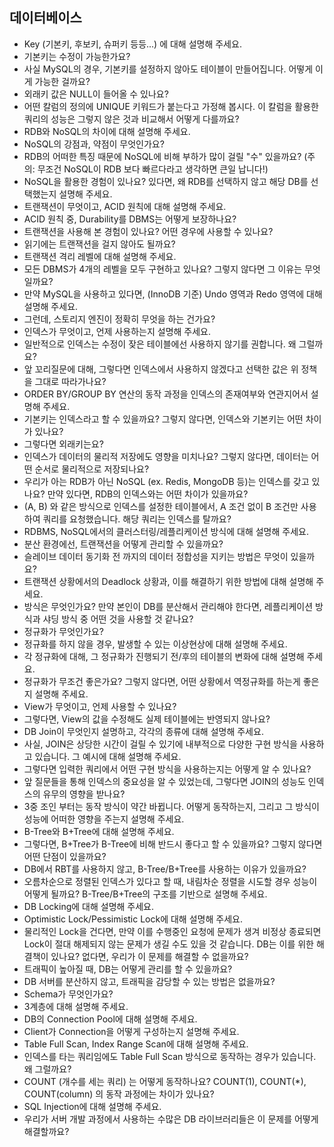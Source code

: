 ## 데이터베이스

- Key (기본키, 후보키, 슈퍼키 등등...) 에 대해 설명해 주세요.
- 기본키는 수정이 가능한가요?
- 사실 MySQL의 경우, 기본키를 설정하지 않아도 테이블이 만들어집니다. 어떻게 이게 가능한 걸까요?
- 외래키 값은 NULL이 들어올 수 있나요?
- 어떤 칼럼의 정의에 UNIQUE 키워드가 붙는다고 가정해 봅시다. 이 칼럼을 활용한 쿼리의 성능은 그렇지 않은 것과 비교해서 어떻게 다를까요?
- RDB와 NoSQL의 차이에 대해 설명해 주세요.
- NoSQL의 강점과, 약점이 무엇인가요?
- RDB의 어떠한 특징 때문에 NoSQL에 비해 부하가 많이 걸릴 "수" 있을까요? (주의: 무조건 NoSQL이 RDB 보다 빠르다라고 생각하면 큰일 납니다!)
- NoSQL을 활용한 경험이 있나요? 있다면, 왜 RDB를 선택하지 않고 해당 DB를 선택했는지 설명해 주세요.
- 트랜잭션이 무엇이고, ACID 원칙에 대해 설명해 주세요.
- ACID 원칙 중, Durability를 DBMS는 어떻게 보장하나요?
- 트랜잭션을 사용해 본 경험이 있나요? 어떤 경우에 사용할 수 있나요?
- 읽기에는 트랜잭션을 걸지 않아도 될까요?
- 트랜잭션 격리 레벨에 대해 설명해 주세요.
- 모든 DBMS가 4개의 레벨을 모두 구현하고 있나요? 그렇지 않다면 그 이유는 무엇일까요?
- 만약 MySQL을 사용하고 있다면, (InnoDB 기준) Undo 영역과 Redo 영역에 대해 설명해 주세요.
- 그런데, 스토리지 엔진이 정확히 무엇을 하는 건가요?
- 인덱스가 무엇이고, 언제 사용하는지 설명해 주세요.
- 일반적으로 인덱스는 수정이 잦은 테이블에선 사용하지 않기를 권합니다. 왜 그럴까요?
- 앞 꼬리질문에 대해, 그렇다면 인덱스에서 사용하지 않겠다고 선택한 값은 위 정책을 그대로 따라가나요?
- ORDER BY/GROUP BY 연산의 동작 과정을 인덱스의 존재여부와 연관지어서 설명해 주세요.
- 기본키는 인덱스라고 할 수 있을까요? 그렇지 않다면, 인덱스와 기본키는 어떤 차이가 있나요?
- 그렇다면 외래키는요?
- 인덱스가 데이터의 물리적 저장에도 영향을 미치나요? 그렇지 않다면, 데이터는 어떤 순서로 물리적으로 저장되나요?
- 우리가 아는 RDB가 아닌 NoSQL (ex. Redis, MongoDB 등)는 인덱스를 갖고 있나요? 만약 있다면, RDB의 인덱스와는 어떤 차이가 있을까요?
- (A, B) 와 같은 방식으로 인덱스를 설정한 테이블에서, A 조건 없이 B 조건만 사용하여 쿼리를 요청했습니다. 해당 쿼리는 인덱스를 탈까요?
- RDBMS, NoSQL에서의 클러스터링/레플리케이션 방식에 대해 설명해 주세요.
- 분산 환경에선, 트랜잭션을 어떻게 관리할 수 있을까요?
- 슬레이브 데이터 동기화 전 까지의 데이터 정합성을 지키는 방법은 무엇이 있을까요?
- 트랜잭션 상황에서의 Deadlock 상황과, 이를 해결하기 위한 방법에 대해 설명해 주세요.
- 방식은 무엇인가요? 만약 본인이 DB를 분산해서 관리해야 한다면, 레플리케이션 방식과 샤딩 방식 중 어떤 것을 사용할 것 같나요?
- 정규화가 무엇인가요?
- 정규화를 하지 않을 경우, 발생할 수 있는 이상현상에 대해 설명해 주세요.
- 각 정규화에 대해, 그 정규화가 진행되기 전/후의 테이블의 변화에 대해 설명해 주세요.
- 정규화가 무조건 좋은가요? 그렇지 않다면, 어떤 상황에서 역정규화를 하는게 좋은지 설명해 주세요.
- View가 무엇이고, 언제 사용할 수 있나요?
- 그렇다면, View의 값을 수정해도 실제 테이블에는 반영되지 않나요?
- DB Join이 무엇인지 설명하고, 각각의 종류에 대해 설명해 주세요.
- 사실, JOIN은 상당한 시간이 걸릴 수 있기에 내부적으로 다양한 구현 방식을 사용하고 있습니다. 그 예시에 대해 설명해 주세요.
- 그렇다면 입력한 쿼리에서 어떤 구현 방식을 사용하는지는 어떻게 알 수 있나요?
- 앞 질문들을 통해 인덱스의 중요성을 알 수 있었는데, 그렇다면 JOIN의 성능도 인덱스의 유무의 영향을 받나요?
- 3중 조인 부터는 동작 방식이 약간 바뀝니다. 어떻게 동작하는지, 그리고 그 방식이 성능에 어떠한 영향을 주는지 설명해 주세요.
- B-Tree와 B+Tree에 대해 설명해 주세요.
- 그렇다면, B+Tree가 B-Tree에 비해 반드시 좋다고 할 수 있을까요? 그렇지 않다면 어떤 단점이 있을까요?
- DB에서 RBT를 사용하지 않고, B-Tree/B+Tree를 사용하는 이유가 있을까요?
- 오름차순으로 정렬된 인덱스가 있다고 할 때, 내림차순 정렬을 시도할 경우 성능이 어떻게 될까요? B-Tree/B+Tree의 구조를 기반으로 설명해 주세요.
- DB Locking에 대해 설명해 주세요.
- Optimistic Lock/Pessimistic Lock에 대해 설명해 주세요.
- 물리적인 Lock을 건다면, 만약 이를 수행중인 요청에 문제가 생겨 비정상 종료되면 Lock이 절대 해제되지 않는 문제가 생길 수도 있을 것 같습니다. DB는 이를 위한 해결책이 있나요? 없다면, 우리가 이 문제를 해결할 수 없을까요?
- 트래픽이 높아질 때, DB는 어떻게 관리를 할 수 있을까요?
- DB 서버를 분산하지 않고, 트래픽을 감당할 수 있는 방법은 없을까요?
- Schema가 무엇인가요?
- 3계층에 대해 설명해 주세요.
- DB의 Connection Pool에 대해 설명해 주세요.
- Client가 Connection을 어떻게 구성하는지 설명해 주세요.
- Table Full Scan, Index Range Scan에 대해 설명해 주세요.
- 인덱스를 타는 쿼리임에도 Table Full Scan 방식으로 동작하는 경우가 있습니다. 왜 그럴까요?
- COUNT (개수를 세는 쿼리) 는 어떻게 동작하나요? COUNT(1), COUNT(\*), COUNT(column) 의 동작 과정에는 차이가 있나요?
- SQL Injection에 대해 설명해 주세요.
- 우리가 서버 개발 과정에서 사용하는 수많은 DB 라이브러리들은 이 문제를 어떻게 해결할까요?
